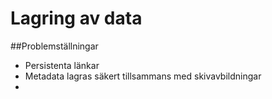 # Lagring av data


##Problemställningar
* Persistenta länkar
* Metadata lagras säkert tillsammans med skivavbildningar
* 